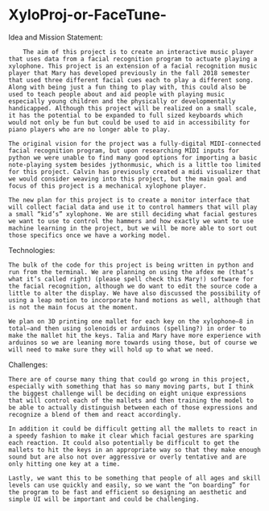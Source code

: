 # XyloProj-or-FaceTune-

Idea and Mission Statement: 

		The aim of this project is to create an interactive music player that uses data from a facial recognition program to actuate playing a xylophone. This project is an extension of a facial recognition music player that Mary has developed previously in the fall 2018 semester that used three different facial cues each to play a different song. Along with being just a fun thing to play with, this could also be used to teach people about and aid people with playing music especially young children and the physically or developmentally handicapped. Although this project will be realized on a small scale, it has the potential to be expanded to full sized keyboards which would not only be fun but could be used to aid in accessibility for piano players who are no longer able to play.

	The original vision for the project was a fully-digital MIDI-connected facial recognition program, but upon researching MIDI inputs for python we were unable to find many good options for importing a basic note-playing system besides jythonmusic, which is a little too limited for this project. Calvin has previously created a midi visualizer that we would consider weaving into this project, but the main goal and focus of this project is a mechanical xylophone player. 

	The new plan for this project is to create a monitor interface that will collect facial data and use it to control hammers that will play a small “kid’s” xylophone. We are still deciding what facial gestures we want to use to control the hammers and how exactly we want to use machine learning in the project, but we will be more able to sort out those specifics once we have a working model. 
	
Technologies: 

	The bulk of the code for this project is being written in python and run from the terminal. We are planning on using the afdex me (that’s what it’s called right) (please spell check this Mary!) software for the facial recognition, although we do want to edit the source code a little to alter the display. We have also discussed the possibility of using a leap motion to incorporate hand motions as well, although that is not the main focus at the moment. 

	We plan on 3D printing one mallet for each key on the xylophone—8 in total—and then using solenoids or arduinos (spelling?) in order to make the mallet hit the keys. Talia and Mary have more experience with arduinos so we are leaning more towards using those, but of course we will need to make sure they will hold up to what we need.


Challenges: 

	There are of course many thing that could go wrong in this project, especially with something that has so many moving parts, but I think the biggest challenge will be deciding on eight unique expressions that will control each of the mallets and then training the model to be able to actually distinguish between each of those expressions and recognize a blend of them and react accordingly. 

	In addition it could be difficult getting all the mallets to react in a speedy fashion to make it clear which facial gestures are sparking each reaction. It could also potentially be difficult to get the mallets to hit the keys in an appropriate way so that they make enough sound but are also not over aggressive or overly tentative and are only hitting one key at a time.

	Lastly, we want this to be something that people of all ages and skill levels can use quickly and easily, so we want the “on boarding” for the program to be fast and efficient so designing an aesthetic and simple UI will be important and could be challenging. 
